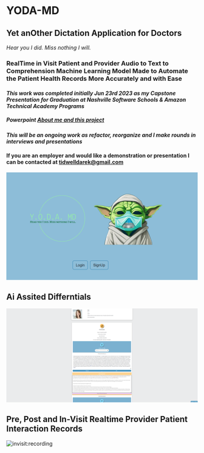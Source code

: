 # YODA-MD
## Yet anOther Dictation Application for Doctors

_Hear you I did. Miss nothing I will._

### RealTime in Visit Patient and Provider Audio to Text to Comprehension Machine Learning Model Made to Automate the Patient Health Records More Accurately and with Ease 

#### _This work was completed initially Jun 23rd 2023 as my Capstone Presentation for Graduation at Nashville Software Schools & Amazon Technical Academy Programs_

##### Powerpoint [About me and this project](https://docs.google.com/presentation/d/1c8TChQ0H3EDZnCotR2iT949ZoGIOdnnDLzggqEXhKvI/edit?usp=sharing)

#### _This will be an ongoing work as refactor, reorganize and I make rounds in interviews and presentations_

#### If you are an employer and would like a demonstration or presentation I can be contacted at tidwelldarek@gmail.com

![artist:Mid+Dalle+Journey](resources/splash.png)
## Ai Assited Differntials
![aIdifferential:example](resources/differential.png)
## Pre, Post and In-Visit Realtime Provider Patient Interaction Records 
![invisit:recording](resources/invist_recording.png)

